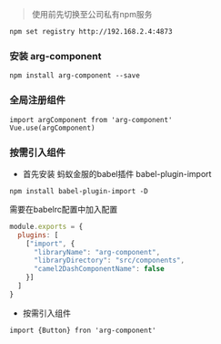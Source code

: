> 使用前先切换至公司私有npm服务  
```
npm set registry http://192.168.2.4:4873
```
### 安装 arg-component
```
npm install arg-component --save
```

### 全局注册组件
```javascrpt
import argComponent from 'arg-component'
Vue.use(argComponent)
```

### 按需引入组件

* 首先安装 蚂蚁金服的babel插件 babel-plugin-import
```
npm install babel-plugin-import -D
```
需要在babelrc配置中加入配置
```javascript
module.exports = {
  plugins: [
    ["import", {
      "libraryName": "arg-component",
      "libraryDirectory": "src/components",
      "camel2DashComponentName": false
    }]
  ]
}

```
* 按需引入组件
```
import {Button} fron 'arg-component'
```
